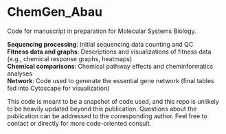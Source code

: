 # ChemGen_Abau
Code for manuscript in preparation for Molecular Systems Biology.

**Sequencing processing**: Initial sequencing data counting and QC  
**Fitness data and graphs**: Descriptions and visualizations of fitness data (e.g., chemical response graphs, heatmaps)  
**Chemical comparisons**: Chemical pathway effects and cheminformatics analyses  
**Network**: Code used to generate the essential gene network (final tables fed into Cytoscape for visualization)  


This code is meant to be a snapshot of code used, and this repo is unlikely to be heavily updated beyond this publication.
Questions about the publication can be addressed to the corresponding author. 
Feel free to contact <jentranxd> or <ryandward> directly for more code-oriented consult.
